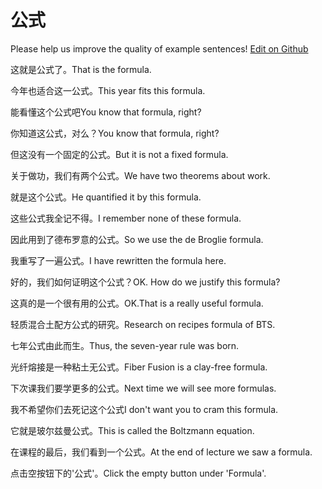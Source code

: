 # 公式

Please help us improve the quality of example sentences! [Edit on Github](https://github.com/jiyushe/jiyu-example-sentence-source/blob/main/chinese/gongshi_2.md)

<p><span class="chinese">这就是公式了。</span><span class="english">That is the formula.</span></p>

<p><span class="chinese">今年也适合这一公式。</span><span class="english">This year fits this formula.</span></p>

<p><span class="chinese">能看懂这个公式吧</span><span class="english">You know that formula, right?</span></p>

<p><span class="chinese">你知道这公式，对么？</span><span class="english">You know that formula, right?</span></p>

<p><span class="chinese">但这没有一个固定的公式。</span><span class="english">But it is not a fixed formula.</span></p>

<p><span class="chinese">关于做功，我们有两个公式。</span><span class="english">We have two theorems about work.</span></p>

<p><span class="chinese">就是这个公式。</span><span class="english">He quantified it by this formula.</span></p>

<p><span class="chinese">这些公式我全记不得。</span><span class="english">I remember none of these formula.</span></p>

<p><span class="chinese">因此用到了德布罗意的公式。</span><span class="english">So we use the de Broglie formula.</span></p>

<p><span class="chinese">我重写了一遍公式。</span><span class="english">I have rewritten the formula here.</span></p>

<p><span class="chinese">好的，我们如何证明这个公式？</span><span class="english">OK. How do we justify this formula?</span></p>

<p><span class="chinese">这真的是一个很有用的公式。</span><span class="english">OK.That is a really useful formula.</span></p>

<p><span class="chinese">轻质混合土配方公式的研究。</span><span class="english">Research on recipes formula of BTS.</span></p>

<p><span class="chinese">七年公式由此而生。</span><span class="english">Thus, the seven-year rule was born.</span></p>

<p><span class="chinese">光纤熔接是一种粘土无公式。</span><span class="english">Fiber Fusion is a clay-free formula.</span></p>

<p><span class="chinese">下次课我们要学更多的公式。</span><span class="english">Next time we will see more formulas.</span></p>

<p><span class="chinese">我不希望你们去死记这个公式</span><span class="english">I don't want you to cram this formula.</span></p>

<p><span class="chinese">它就是玻尔兹曼公式。</span><span class="english">This is called the Boltzmann equation.</span></p>

<p><span class="chinese">在课程的最后，我们看到一个公式。</span><span class="english">At the end of lecture we saw a formula.</span></p>

<p><span class="chinese">点击空按钮下的'公式'。</span><span class="english">Click the empty button under 'Formula'.</span></p>

